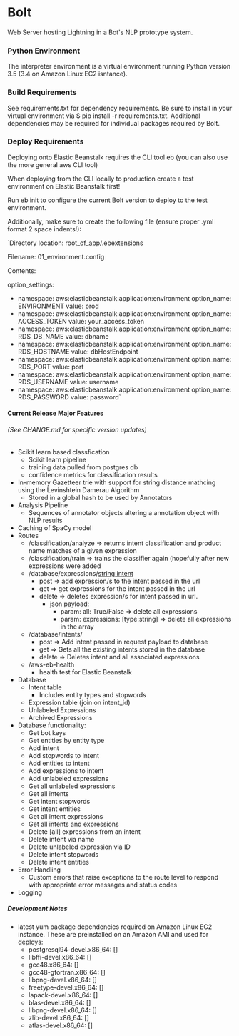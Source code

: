 # Bolt
Web Server hosting Lightning in a Bot's NLP prototype system.

### Python Environment
The interpreter environment is a virtual environment running Python version 3.5 (3.4 on Amazon Linux EC2 isntance).

### Build Requirements
See requirements.txt for dependency requirements. 
Be sure to install in your virtual environment via $ pip install -r requirements.txt.
Additional dependencies may be required for individual packages required by Bolt.

### Deploy Requirements
Deploying onto Elastic Beanstalk requires the CLI tool eb (you can also use the more general aws CLI tool)

When deploying from the CLI locally to production create a test environment on Elastic Beanstalk first! 

Run eb init to configure the current Bolt version to deploy to the test environment.

Additionally, make sure to create the following file (ensure proper .yml format 2 space indents!):

`Directory location: root_of_app/.ebextensions

Filename: 01_environment.config

Contents:

option_settings:
  - namespace: aws:elasticbeanstalk:application:environment
    option_name: ENVIRONMENT
    value: prod
  - namespace: aws:elasticbeanstalk:application:environment
    option_name: ACCESS_TOKEN
    value: your_access_token
  - namespace: aws:elasticbeanstalk:application:environment
    option_name: RDS_DB_NAME
    value: dbname
  - namespace: aws:elasticbeanstalk:application:environment
    option_name: RDS_HOSTNAME
    value: dbHostEndpoint
  - namespace: aws:elasticbeanstalk:application:environment
    option_name: RDS_PORT
    value: port
  - namespace: aws:elasticbeanstalk:application:environment
    option_name: RDS_USERNAME
    value: username
  - namespace: aws:elasticbeanstalk:application:environment
    option_name: RDS_PASSWORD
    value: password`
  

#### Current Release Major Features 
###### (See CHANGE.md for specific version updates)

- Scikit learn based classfication
	- Scikit learn pipeline
	- training data pulled from postgres db
	- confidence metrics for classification results
- In-memory Gazetteer trie with support for string distance mathcing using the Levinshtein Damerau Algorithm
    - Stored in a global hash to be used by Annotators
- Analysis Pipeline
    - Sequences of annotator objects altering a annotation object with NLP results
- Caching of SpaCy model
- Routes
	- /classification/analyze => returns intent classification and product name matches of a given expression
	- /classification/train => trains the classifier again (hopefully after new expressions were added
	- /database/expressions/<string:intent>
		- post => add expression/s to the intent passed in the url
		- get => get expressions for the intent passed in the url
		- delete => deletes expression/s for intent passed in url.
			- json payload: 
				- param: all: True/False => delete all expressions
				- param: expressions: [type:string] => delete all expressions in the array
	- /database/intents/
		- post => Add intent passed in request payload to database
		- get => Gets all the existing intents stored in the database
		- delete => Deletes intent and all associated expressions
	- /aws-eb-health
		- health test for Elastic Beanstalk
- Database
	- Intent table
	    - Includes entity types and stopwords
	- Expression table (join on intent_id)
	- Unlabeled Expressions
	- Archived Expressions
- Database functionality:
    - Get bot keys
    - Get entities by entity type
	- Add intent
	- Add stopwords to intent
	- Add entities to intent
	- Add expressions to intent
	- Add unlabeled expressions
	- Get all unlabeled expressions
	- Get all intents
	- Get intent stopwords
	- Get intent entities
	- Get all intent expressions
	- Get all intents and expressions
	- Delete [all] expressions from an intent
	- Delete intent via name
	- Delete unlabeled expression via ID
	- Delete intent stopwords
	- Delete intent entities
- Error Handling
	- Custom errors that raise exceptions to the route level to respond with appropriate error messages and status codes
- Logging

##### Development Notes
- latest yum package dependencies required on Amazon Linux EC2 instance. These are preinstalled on an Amazon AMI and used for deploys: 
    - postgresql94-devel.x86_64: []
    - libffi-devel.x86_64: [] 
    - gcc48.x86_64: []
    - gcc48-gfortran.x86_64: []
    - libpng-devel.x86_64: [] 
    - freetype-devel.x86_64: []
    - lapack-devel.x86_64: []
    - blas-devel.x86_64: []
    - libpng-devel.x86_64: []
    - zlib-devel.x86_64: []
    - atlas-devel.x86_64: []